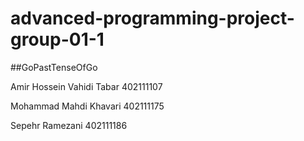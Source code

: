 # advanced-programming-project-group-01-1

##GoPastTenseOfGo

Amir Hossein Vahidi Tabar 402111107

Mohammad Mahdi Khavari 402111175

Sepehr Ramezani 402111186